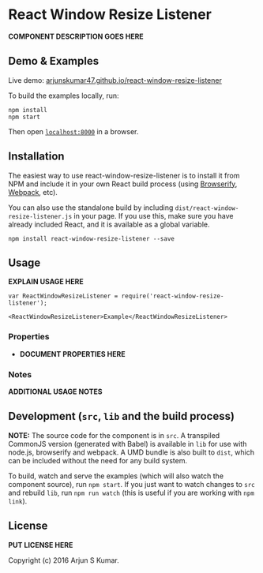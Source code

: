 # React Window Resize Listener

__COMPONENT DESCRIPTION GOES HERE__


## Demo & Examples

Live demo: [arjunskumar47.github.io/react-window-resize-listener](http://arjunskumar47.github.io/react-window-resize-listener/)

To build the examples locally, run:

```
npm install
npm start
```

Then open [`localhost:8000`](http://localhost:8000) in a browser.


## Installation

The easiest way to use react-window-resize-listener is to install it from NPM and include it in your own React build process (using [Browserify](http://browserify.org), [Webpack](http://webpack.github.io/), etc).

You can also use the standalone build by including `dist/react-window-resize-listener.js` in your page. If you use this, make sure you have already included React, and it is available as a global variable.

```
npm install react-window-resize-listener --save
```


## Usage

__EXPLAIN USAGE HERE__

```
var ReactWindowResizeListener = require('react-window-resize-listener');

<ReactWindowResizeListener>Example</ReactWindowResizeListener>
```

### Properties

* __DOCUMENT PROPERTIES HERE__

### Notes

__ADDITIONAL USAGE NOTES__


## Development (`src`, `lib` and the build process)

**NOTE:** The source code for the component is in `src`. A transpiled CommonJS version (generated with Babel) is available in `lib` for use with node.js, browserify and webpack. A UMD bundle is also built to `dist`, which can be included without the need for any build system.

To build, watch and serve the examples (which will also watch the component source), run `npm start`. If you just want to watch changes to `src` and rebuild `lib`, run `npm run watch` (this is useful if you are working with `npm link`).

## License

__PUT LICENSE HERE__

Copyright (c) 2016 Arjun S Kumar.


